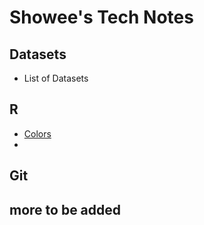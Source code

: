 # Showee's Tech Notes

## Datasets
- List of Datasets
## R

- [Colors](https://github.com/ShokoLocoMocco/tech-notes/blob/gh-pages/R/colors.md#r-colors-)
- 

## Git
## more to be added
